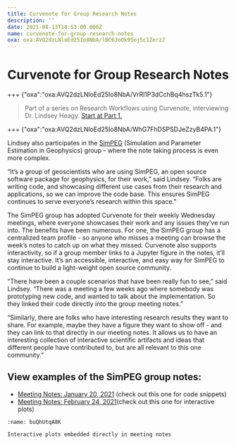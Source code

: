 ```yaml
---
title: Curvenote for Group Research Notes
description: ''
date: 2021-08-13T18:53:00.000Z
name: curvenote-for-group-research-notes
oxa: oxa:AVQ2dzLNloEd25Io8NbA/lBC6JoOk9Soj5c1ZerzJ
---
```


# Curvenote for Group Research Notes

+++ {"oxa":"oxa:AVQ2dzLNloEd25Io8NbA/VrRl1P3dCchBq4hszTk5.1"}

> Part of a series on Research Workflows using Curvenote, interviewing Dr. Lindsey Heagy. [Start at Part 1.](https://curvenote.com/oxa:AVQ2dzLNloEd25Io8NbA/fbD9x9lvsz7sQEqsFV1v)

+++ {"oxa":"oxa:AVQ2dzLNloEd25Io8NbA/WhG7FhDSPSDJeZzyB4PA.1"}

Lindsey also participates in the [SimPEG](https://curvenote.com/@simpeg) (Simulation and Parameter Estimation in Geophysics) group - where the note taking process is even more complex.

“It’s a group of geoscientists who are using SimPEG, an open source software package for geophysics, for their work,” said Lindsey. “Folks are writing code, and showcasing different use cases from their research and applications, so we can improve the code base. This ensures SimPEG continues to serve everyone’s research within this space.”

The SimPEG group has adopted Curvenote for their weekly Wednesday meetings, where everyone showcases their work and any issues they’ve run into. The benefits have been numerous. For one, the SimPEG group has a centralized team profile - so anyone who misses a meeting can browse the week’s notes to catch up on what they missed. Curvenote also supports interactivity, so if a group member links to a Jupyter figure in the notes, it’ll stay interactive. It’s an accessible, interactive, and easy way for SimPEG to continue to build a light-weight open source community.

“There have been a couple scenarios that have been really fun to see,” said Lindsey. “There was a meeting a few weeks ago where somebody was prototyping new code, and wanted to talk about the implementation. So they linked their code directly into the group meeting notes.”

“Similarly, there are folks who have interesting research results they want to share. For example, maybe they have a figure they want to show off - and they can link to that directly in our meeting notes. It allows us to have an interesting collection of interactive scientific artifacts and ideas that different people have contributed to, but are all relevant to this one community.”

## View examples of the SimPEG group notes:

- [Meeting Notes: January 20, 2021](https://curvenote.com/@simpeg/meeting-notes/2021-01-20) (check out this one for code snippets)
- [Meeting Notes: February 24, 2021](https://curvenote.com/@simpeg/meeting-notes/2021-02-24)(check out this one for interactive plots)

```{figure} images/AVQ2dzLNloEd25Io8NbA-uH0tInRE6lz543j6aDOS-v1.png
:name: buQhUtqA8K

Interactive plots embedded directly in meeting notes
```
